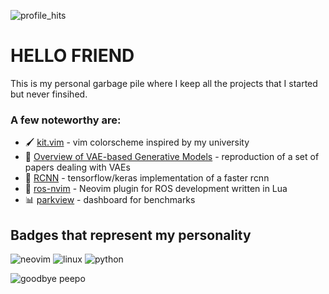 ![profile_hits](https://github-profile-summary-cards.vercel.app/api/cards/profile-details?username=tadachs&theme=vue)

# HELLO FRIEND

This is my personal garbage pile where I keep all the projects that I started but never finsihed.

### A few noteworthy are:
- 🖌 [kit.vim](https://github.com/taDachs/kit.vim) - vim colorscheme inspired by my university
- 🤖 [Overview of VAE-based Generative Models](https://github.com/taDachs/Overview-of-Variational-Autoencoder-based-Generative-Models) - reproduction of a set of papers dealing with VAEs
- 🤖 [RCNN](https://github.com/taDachs/rcnn) - tensorflow/keras implementation of a faster rcnn
- 🤖 [ros-nvim](https://github.com/taDachs/ros-nvim) - Neovim plugin for ROS development written in Lua
- 📊 [parkview](https://github.com/pse-parkview/Parkview) - dashboard for benchmarks

## Badges that represent my personality
![neovim](https://img.shields.io/badge/NeoVim-%2357A143.svg?&style=for-the-badge&logo=neovim&logoColor=white)
![linux](https://img.shields.io/badge/Linux-FCC624?style=for-the-badge&logo=linux&logoColor=black)
![python](https://img.shields.io/badge/Python-FFD43B?style=for-the-badge&logo=python&logoColor=blue)

![goodbye peepo](https://pbs.twimg.com/media/D114TAYWoAYKyrg.png)
